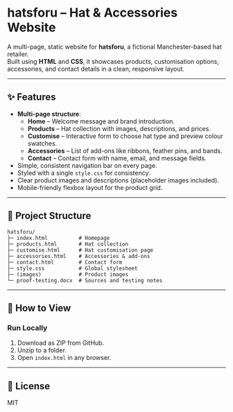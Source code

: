 # hatsforu – Hat & Accessories Website

A multi-page, static website for **hatsforu**, a fictional Manchester-based hat retailer.  
Built using **HTML** and **CSS**, it showcases products, customisation options, accessories, and contact details in a clean, responsive layout.

---

## ✨ Features
- **Multi-page structure**:
  - **Home** – Welcome message and brand introduction.
  - **Products** – Hat collection with images, descriptions, and prices.
  - **Customise** – Interactive form to choose hat type and preview colour swatches.
  - **Accessories** – List of add-ons like ribbons, feather pins, and bands.
  - **Contact** – Contact form with name, email, and message fields.
- Simple, consistent navigation bar on every page.
- Styled with a single `style.css` for consistency.
- Clear product images and descriptions (placeholder images included).
- Mobile-friendly flexbox layout for the product grid.

---

## 📂 Project Structure
```
hatsforu/
├─ index.html          # Homepage
├─ products.html       # Hat collection
├─ customise.html      # Hat customisation page
├─ accessories.html    # Accessories & add-ons
├─ contact.html        # Contact form
├─ style.css           # Global stylesheet
├─ (images)            # Product images
└─ proof-testing.docx  # Sources and testing notes
```

---

## 🚀 How to View
### Run Locally
1. Download as ZIP from GitHub.
2. Unzip to a folder.
3. Open `index.html` in any browser.

---

## 📜 License
MIT
